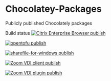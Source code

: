 # Chocolatey-Packages
Publicly published Chocolately packages 

Build status
[![Citrix Enterprise Browser publish](https://github.com/ravager-dk/Chocolatey-Packages/actions/workflows/Citrix-Enterprise-Browser.yml/badge.svg)](https://github.com/ravager-dk/Chocolatey-Packages/actions/workflows/Citrix-Enterprise-Browser.yml)

[![opentofu publish](https://github.com/ravager-dk/Chocolatey-Packages/actions/workflows/opentofu.yml/badge.svg)](https://github.com/ravager-dk/Chocolatey-Packages/actions/workflows/opentofu.yml)

[![sharefile-for-windows publish](https://github.com/ravager-dk/Chocolatey-Packages/actions/workflows/sharefile-for-windows.yml/badge.svg)](https://github.com/ravager-dk/Chocolatey-Packages/actions/workflows/sharefile-for-windows.yml)

[![Zoom VDI client publish](https://github.com/ravager-dk/Chocolatey-Packages/actions/workflows/zoomVDIClient.yml/badge.svg)](https://github.com/ravager-dk/Chocolatey-Packages/actions/workflows/zoomVDIClient.yml)

[![Zoom VDI plugin publish](https://github.com/ravager-dk/Chocolatey-Packages/actions/workflows/zoom.yml/badge.svg)](https://github.com/ravager-dk/Chocolatey-Packages/actions/workflows/zoom.yml)
